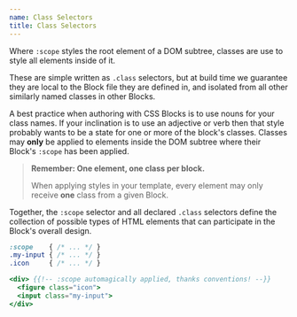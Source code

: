 ```yaml
---
name: Class Selectors
title: Class Selectors
---
```


Where `:scope` styles the root element of a DOM subtree, classes are use to style all elements inside of it.

These are simple written as `.class` selectors, but at build time we guarantee they are local to the Block file they are defined in, and isolated from all other similarly named classes in other Blocks.

A best practice when authoring with CSS Blocks is to use nouns for your class names. If your inclination is to use an adjective or verb then that style probably wants to be a state for one or more of the block's classes.
Classes may **only** be applied to elements inside the DOM subtree where their Block's `:scope` has been applied.

> **Remember: One element, one class per block.**
>
> When applying styles in your template, every element may only receive **one** class from a given Block.

Together, the `:scope` selector and all declared `.class` selectors define the collection of possible types of HTML elements that can participate in the Block's overall design.

```css
:scope    { /* ... */ }
.my-input { /* ... */ }
.icon     { /* ... */ }
```

```handlebars
<div> {{!-- :scope automagically applied, thanks conventions! --}}
  <figure class="icon">
  <input class="my-input">
</div>
```
